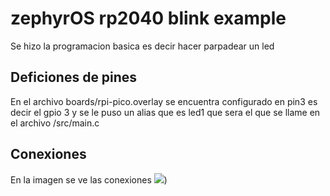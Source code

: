# zephyrOS rp2040 blink example

Se hizo la programacion basica es decir hacer parpadear un led

## Deficiones de pines
En el archivo boards/rpi-pico.overlay se encuentra configurado en pin3 es decir el gpio 3 y se le puso un alias que es led1 que sera el que se llame en el archivo /src/main.c 

## Conexiones
En la imagen se ve las conexiones
![](https://github.com/ltherreraro/Wally/blob/main/Imagenes/conexion_blink.png))
